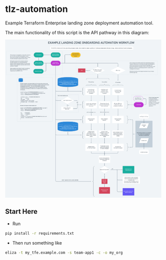 # tlz-automation
Example Terraform Enterprise landing zone deployment automation tool.

The main functionality of this script is the API pathway in this diagram:

![Example landing zone onboarding automation workflow](assets/TLZProcess.png)

## Start Here

* Run
```bash
pip install -r requirements.txt
```
* Then run something like
```bash
eliza -t my_tfe.example.com -s team-app1 -c -o my_org
```
